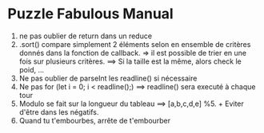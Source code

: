 # Puzzle Fabulous Manual

1. ne pas oublier de return dans un reduce
2. .sort() compare simplement 2 éléments selon en ensemble de critères donnés dans la fonction de callback.
   => il est possible de trier en une fois sur plusieurs critères. ==> Si la taille est la même, alors check le poid, ...
3. Ne pas oublier de parseInt les readline() si nécessaire
4. Ne pas for (let i = 0; i < readline();) ==> readline() sera executé à chaque tour
5. Modulo se fait sur la longueur du tableau ==> [a,b,c,d,e] %5. + Eviter d'être dans les négatifs.
6. Quand tu t'embourbes, arrête de t'embourber
